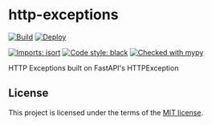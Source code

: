# http-exceptions

[![Build](https://github.com/DeveloperRSquared/http-exceptions/actions/workflows/build.yml/badge.svg)](https://github.com/DeveloperRSquared/http-exceptions/actions/workflows/build.yml)
[![Deploy](https://github.com/DeveloperRSquared/http-exceptions/actions/workflows/deploy.yml/badge.svg)](https://github.com/DeveloperRSquared/http-exceptions/actions/workflows/deploy.yml)

[![Imports: isort](https://img.shields.io/badge/%20imports-isort-%231674b1?style=flat&labelColor=ef8336)](https://pycqa.github.io/isort/)
[![Code style: black](https://img.shields.io/badge/code%20style-black-000000.svg)](https://github.com/psf/black)
[![Checked with mypy](http://www.mypy-lang.org/static/mypy_badge.svg)](http://mypy-lang.org/)

HTTP Exceptions built on FastAPI's HTTPException

## License

This project is licensed under the terms of the [MIT license](./LICENSE).

